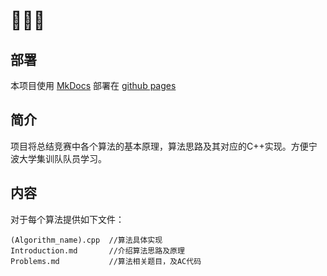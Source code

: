 💭💡🎈
==========================

## 部署

本项目使用 [MkDocs](https://github.com/mkdocs/mkdocs) 部署在 [github pages]()

## 简介
项目将总结竞赛中各个算法的基本原理，算法思路及其对应的C++实现。方便宁波大学集训队队员学习。

## 内容

对于每个算法提供如下文件：
```
(Algorithm_name).cpp  //算法具体实现
Introduction.md       //介绍算法思路及原理
Problems.md           //算法相关题目，及AC代码
```



